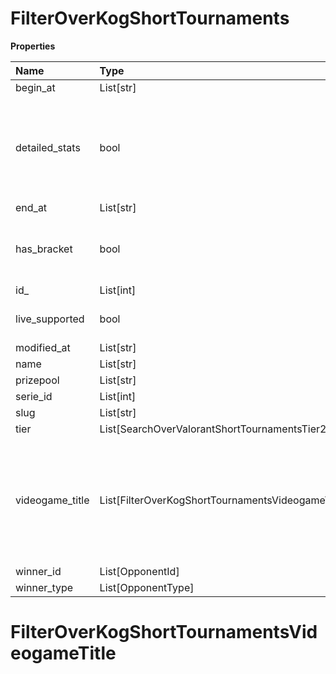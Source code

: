 # FilterOverKogShortTournaments

**Properties**

| Name            | Type                                              | Required | Description                                                                                              |
| :-------------- | :------------------------------------------------ | :------- | :------------------------------------------------------------------------------------------------------- |
| begin_at        | List[str]                                         | ❌       |                                                                                                          |
| detailed_stats  | bool                                              | ❌       | Whether the tournament is expected to have detailed statistics available                                 |
| end_at          | List[str]                                         | ❌       |                                                                                                          |
| has_bracket     | bool                                              | ❌       | Whether the tournament has a bracket                                                                     |
| id\_            | List[int]                                         | ❌       |                                                                                                          |
| live_supported  | bool                                              | ❌       | Whether live is supported                                                                                |
| modified_at     | List[str]                                         | ❌       |                                                                                                          |
| name            | List[str]                                         | ❌       |                                                                                                          |
| prizepool       | List[str]                                         | ❌       |                                                                                                          |
| serie_id        | List[int]                                         | ❌       |                                                                                                          |
| slug            | List[str]                                         | ❌       |                                                                                                          |
| tier            | List[SearchOverValorantShortTournamentsTier2]     | ❌       |                                                                                                          |
| videogame_title | List[FilterOverKogShortTournamentsVideogameTitle] | ❌       | A videogame title id or slug. <br/>Only for `/csgo/*`, `/codmw/*`, `/fifa/*` and `/ow/*` endpoints <br/> |
| winner_id       | List[OpponentId]                                  | ❌       |                                                                                                          |
| winner_type     | List[OpponentType]                                | ❌       |                                                                                                          |

# FilterOverKogShortTournamentsVideogameTitle
